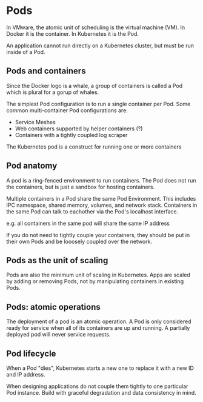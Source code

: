 # Pods 

In VMware, the atomic unit of scheduling is the virtual machine (VM). In Docker it is the container. In Kubernetes it is the Pod.

An application cannot run directly on a Kubernetes cluster, but must be run inside of a Pod.

## Pods and containers

Since the Docker logo is a whale, a group of containers is called a Pod which is plural for a gorup of whales.

The simplest Pod configuration is to run a single container per Pod. Some common multi-container Pod configurations are:

* Service Meshes
* Web containers supported by helper containers (?)
* Containers with a tightly coupled log scraper

The Kubernetes pod is a construct for running one or more containers

## Pod anatomy

A pod is a ring-fenced environment to run containers. The Pod does not run the containers, but is just a sandbox for hosting containers.

Multiple containers in a Pod share the same Pod Environment. This includes IPC namespace, shared memory, volumes, and network stack. Containers in the same Pod can talk to eachother via the Pod's localhost interface. 

e.g. all containers in the same pod will share the same IP address

If you do not need to tightly couple your containers, they should be put in their own Pods and be looosely coupled over the network.

## Pods as the unit of scaling

Pods are also the minimum unit of scaling in Kubernetes. Apps are scaled by adding or removing Pods, not by manipulating containers in existing Pods.

## Pods: atomic operations

The deployment of a pod is an atomic operation. A Pod is only considered ready for service when all of its containers are up and running. A partially deployed pod will never service requests.

## Pod lifecycle

When a Pod "dies", Kubernetes starts a new one to replace it with a new ID and IP address.

When designing applications do not couple them tightly to one particular Pod instance. Build with graceful degradation and data consistency in mind.